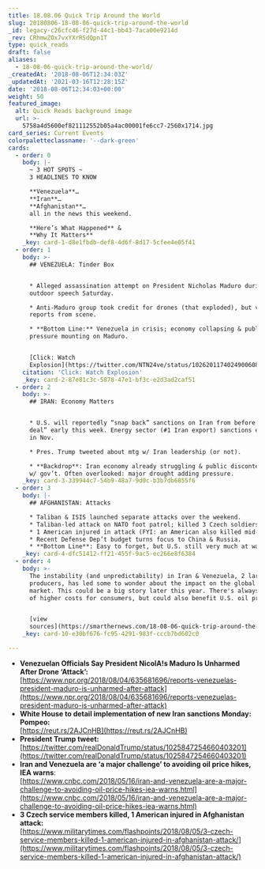 ```yaml
---
title: 18.08.06 Quick Trip Around the World
slug: 20180806-18-08-06-quick-trip-around-the-world
_id: legacy-c26cfc46-f27d-44c1-bb43-7aca00e9214d
_rev: CRhmwZOx7vxYXrRSdQpn1T
type: quick_reads
draft: false
aliases:
  - 18-08-06-quick-trip-around-the-world/
_createdAt: '2018-08-06T12:34:03Z'
_updatedAt: '2021-03-16T12:28:15Z'
date: '2018-08-06T12:34:03+00:00'
weight: 50
featured_image:
  alt: Quick Reads background image
  url: >-
    5758a4d5600ef821112552b05a4ac00001fe6cc7-2560x1714.jpg
card_series: Current Events
colorpaletteclassname: '--dark-green'
cards:
  - order: 0
    body: |-
      ~ 3 HOT SPOTS ~  
      3 HEADLINES TO KNOW

      **Venezuela**…  
      **Iran**…  
      **Afghanistan**…  
      all in the news this weekend.

      **Here’s What Happened** &  
      **Why It Matters**
    _key: card-1-d8e1fbdb-def8-4d6f-8d17-5cfee4e05f41
  - order: 1
    body: >-
      ## VENEZUELA: Tinder Box


      * Alleged assassination attempt on President Nicholas Maduro during
      outdoor speech Saturday.

      * Anti-Maduro group took credit for drones (that exploded), but varying
      reports from scene.

      * **Bottom Line:** Venezuela in crisis; economy collapsing & public
      pressure mounting on Maduro.


      [Click: Watch
      Explosion](https://twitter.com/NTN24ve/status/1026201174024900608)
    citation: 'Click: Watch Explosion'
    _key: card-2-87e81c3c-5878-47e1-bf3c-e2d3ad2caf51
  - order: 2
    body: >-
      ## IRAN: Economy Matters


      * U.S. will reportedly “snap back” sanctions on Iran from before “nuclear
      deal” early this week. Energy sector (#1 Iran export) sanctions expected
      in Nov.

      * Pres. Trump tweeted about mtg w/ Iran leadership (or not).

      * **Backdrop**: Iran economy already struggling & public discontent rising
      w/ gov’t. Often overlooked: major drought adding pressure.
    _key: card-3-339944c7-54b9-48a7-9d0c-b3b7db6855f6
  - order: 3
    body: |-
      ## AFGHANISTAN: Attacks

      * Taliban & ISIS launched separate attacks over the weekend.
      * Taliban-led attack on NATO foot patrol; killed 3 Czech soldiers.
      * 1 American injured in attack (FYI: an American also killed mid-July).
      * Recent Defense Dep’t budget turns focus to China & Russia.
      * **Bottom Line**: Easy to forget, but U.S. still very much at war.
    _key: card-4-dfc51412-ff21-455f-9ac5-ec266e8f6384
  - order: 4
    body: >-
      The instability (and unpredictability) in Iran & Venezuela, 2 large oil
      producers, has led some to wonder about the impact on the global oil
      market. This could be a big story later this year. There's always a risk
      of higher costs for consumers, but could also benefit U.S. oil producers.


      [view
      sources](https://smarthernews.com/18-08-06-quick-trip-around-the-world/)
    _key: card-10-e30bf676-fc95-4291-983f-cccb7bd602c0

---
```

* **Venezuelan Officials Say President NicolA!s Maduro Is Unharmed After Drone ‘Attack’:**  
[https://www.npr.org/2018/08/04/635681696/reports-venezuelas-president-maduro-is-unharmed-after-attack](https://www.npr.org/2018/08/04/635681696/reports-venezuelas-president-maduro-is-unharmed-after-attack)
* **White House to detail implementation of new Iran sanctions Monday: Pompeo:**  
[https://reut.rs/2AJCnHB](https://reut.rs/2AJCnHB)
* **President Trump tweet:**  
[https://twitter.com/realDonaldTrump/status/1025847254660403201](https://twitter.com/realDonaldTrump/status/1025847254660403201)
* **Iran and Venezuela are ‘a major challenge’ to avoiding oil price hikes, IEA warns**:  
[https://www.cnbc.com/2018/05/16/iran-and-venezuela-are-a-major-challenge-to-avoiding-oil-price-hikes-iea-warns.html](https://www.cnbc.com/2018/05/16/iran-and-venezuela-are-a-major-challenge-to-avoiding-oil-price-hikes-iea-warns.html)
* **3 Czech service members killed, 1 American injured in Afghanistan attack:**  
[https://www.militarytimes.com/flashpoints/2018/08/05/3-czech-service-members-killed-1-american-injured-in-afghanistan-attack/](https://www.militarytimes.com/flashpoints/2018/08/05/3-czech-service-members-killed-1-american-injured-in-afghanistan-attack/)